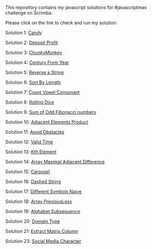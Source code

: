 This repository contains my javascript solutions for #javascriptmas challenge on Scrimba.

Please click on the link to check and run my solution.

Solution 1: [Candy](https://scrimba.com/scrim/co8244dc1b5a6deb54364f0a2)

Solution 2: [Deposit Profit](https://scrimba.com/scrim/coe924df9a23ed92701f9c32b)

Solution 3: [ChunkyMonkey](https://scrimba.com/scrim/co3d647dfb0948e7599c87481)

Solution 4: [Century From Year](https://scrimba.com/scrim/co61d4655b909436bb667db6c)

Solution 5: [Reverse a String](https://scrimba.com/scrim/cob854537a0fe067dd049657c)

Solution 6: [Sort By Length](https://scrimba.com/scrim/co6364fb6b1bf322df6ea17c3)

Solution 7: [Count Vowel Consonant](https://scrimba.com/learn/adventcalendar/note-at-1-06-co3ae41f586990ae516cdb851)

Solution 8: [Rolling Dice](https://scrimba.com/scrim/coa8a418daae80c5a6facf7d7)

Solution 9: [Sum of Odd Fibonacci numbers](https://scrimba.com/scrim/co35c4ddaa03dcb52420b3669)

Solution 10: [Adjacent Elements Product](https://scrimba.com/scrim/co5024c90ad8a7262509a2ef6)

Solution 11: [Avoid Obstacles](https://scrimba.com/scrim/coe354b37b3d3a91f2ec20039)

Solution 12: [Valid Time](https://scrimba.com/scrim/cob594c7ea0bf61f8ec392eae)

Solution 13: [Kth Element](https://scrimba.com/scrim/cofc34dba9ba11e4326223e5d)

Solution 14: [Array Maximal Adjacent Difference](https://scrimba.com/scrim/coefa4b3f810552cd881bb1a5)

Solution 15: [Carousel](https://scrimba.com/scrim/coebd413cac8a50385e0bbdf6)

Solution 16: [Dashed String](https://scrimba.com/scrim/cob1e432c9290c67765080caf)

Solution 17: [Different Symbols Naive](https://scrimba.com/scrim/coe0c4d779fcd2e2c3cbc0032)

Solution 18: [Array PreviousLess](https://scrimba.com/scrim/co9c540419f7e6f917e8cb169)

Solution 19: [Alphabet Subsequence](https://scrimba.com/scrim/co5a945a48855dccbe2abb3f7)

Solution 20: [Domain Type](https://scrimba.com/scrim/co8cd44ce80a92bf8fc67fa1e)

Solution 21: [Extract Matrix Column](https://scrimba.com/scrim/co2d040e99c5f9343087887a9)

Solution 23: [Social Media Character](https://scrimba.com/scrim/co08543a6afb5733a2416c04e)





